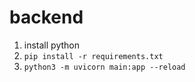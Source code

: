 # backend
1. install python
2. ```pip install -r requirements.txt```
3. ```python3 -m uvicorn main:app --reload```
